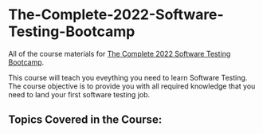 # The-Complete-2022-Software-Testing-Bootcamp
All of the course materials for [The Complete 2022 Software Testing Bootcamp](https://www.udemy.com/course/testerbootcamp/). 

This course will teach you eveything you need to learn Software Testing. The course objective is to provide you with all required knowledge that you need to land your first software testing job. 

## Topics Covered in the Course: 
